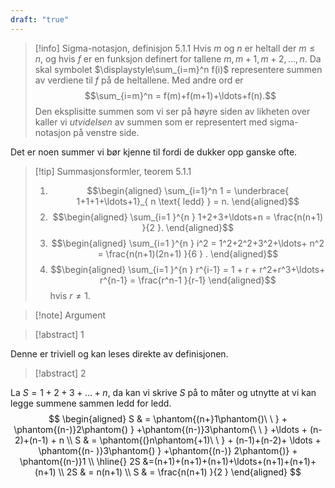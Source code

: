 ```yaml
---
draft: "true"
---
```

> [!info] Sigma-notasjon, definisjon 5.1.1
> Hvis $m$ og $n$ er heltall der $m\leq n$, og hvis $f$ er en funksjon definert for tallene $m, m+1, m+2, \ldots, n$. Da skal symbolet $\displaystyle\sum_{i=m}^n f(i)$ representere summen av verdiene til $f$ på de heltallene. Med andre ord er
> $$\sum_{i=m}^n = f(m)+f(m+1)+\ldots+f(n).$$ 
>  Den eksplisitte summen som vi ser på høyre siden av likheten over kaller vi *utvidelsen* av summen som er representert med sigma-notasjon på venstre side. 

Det er noen summer vi bør kjenne til fordi de dukker opp ganske ofte.

> [!tip] Summasjonsformler, teorem 5.1.1
> 1. $$\begin{aligned} \sum_{i=1}^n 1 = \underbrace{ 1+1+1+\ldots+1}_{ n \text{ ledd} } = n.  \end{aligned}$$  
> 2. $$\begin{aligned} \sum_{i=1 }^{n } 1+2+3+\ldots+n = \frac{n(n+1) }{2 }.   \end{aligned}$$ 
> 3. $$\begin{aligned} \sum_{i=1 }^{n } i^2 = 1^2+2^2+3^2+\ldots+ n^2 = \frac{n(n+1)(2n+1) }{6 } .  \end{aligned}$$ 
> 4. $$\begin{aligned} \sum_{i=1 }^{n } r^{i-1} = 1 + r + r^2+r^3+\ldots+ r^{n-1} = \frac{r^n-1 }{r-1}   \end{aligned}$$ hvis $r\neq 1$. 


> [!note] Argument 
> 

> [!abstract]  1
> 

Denne er triviell og kan leses direkte av definisjonen.

> [!abstract]  2
> 

La $S = 1+2+3+\ldots + n$, da kan vi skrive $S$ på to måter og utnytte at vi kan legge summene sammen ledd for ledd.
$$
\begin{aligned} 
  S & = \phantom{(n+}1\phantom{)\ \ } + \phantom{(n-)}2\phantom{) }  +\phantom{(n-)}3\phantom{\ \ }  +\ldots + (n-2)+(n-1) + n \\
  S & = \phantom{(}n\phantom{+1)\ \ } + (n-1)+(n-2)+ \ldots + \phantom{(n- )}3\phantom{) } +\phantom{(n-)} 2\phantom{)} + \phantom{(n-)}1 \\
  \hline{} 2S &=(n+1)+(n+1)+(n+1)+\ldots+(n+1)+(n+1)+(n+1) \\
  2S & = n(n+1) \\
  S & = \frac{n(n+1) }{2 } 
\end{aligned} 
$$
